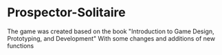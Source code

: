 # Prospector-Solitaire
The game was created based on the book "Introduction to Game Design, Prototyping, and Development" With some changes and additions of new functions  
